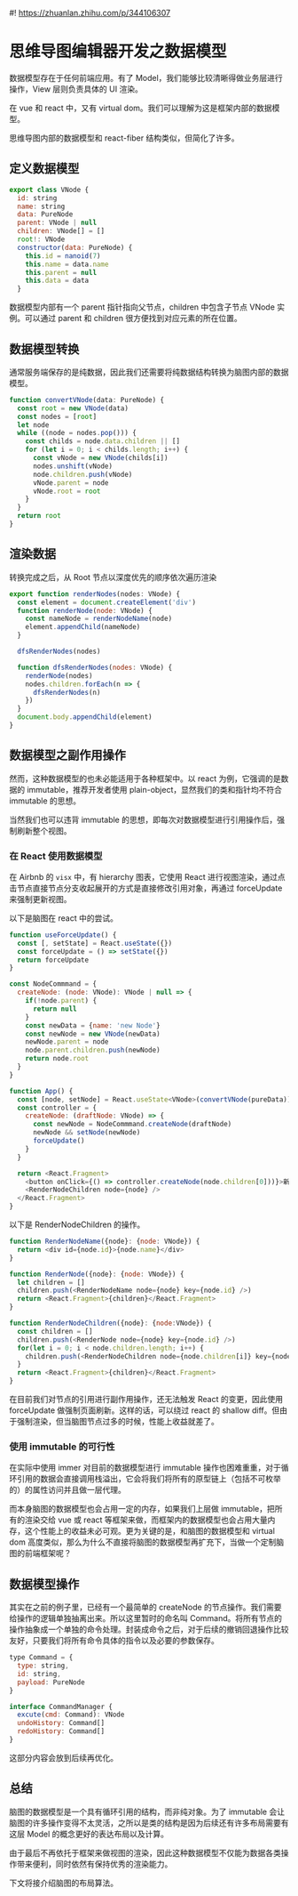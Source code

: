 #! https://zhuanlan.zhihu.com/p/344106307
# 思维导图编辑器开发之数据模型

数据模型存在于任何前端应用。有了 Model，我们能够比较清晰得做业务层进行操作，View 层则负责具体的 UI 渲染。

在 vue 和 react 中，又有 virtual dom。我们可以理解为这是框架内部的数据模型。

思维导图内部的数据模型和 react-fiber 结构类似，但简化了许多。

## 定义数据模型

```js
export class VNode {
  id: string
  name: string
  data: PureNode
  parent: VNode | null
  children: VNode[] = []
  root!: VNode
  constructor(data: PureNode) {
    this.id = nanoid(7)
    this.name = data.name
    this.parent = null
    this.data = data
  }
```

数据模型内部有一个 parent 指针指向父节点，children 中包含子节点 VNode 实例。可以通过 parent 和 children 很方便找到对应元素的所在位置。

## 数据模型转换

通常服务端保存的是纯数据，因此我们还需要将纯数据结构转换为脑图内部的数据模型。

```js
function convertVNode(data: PureNode) {
  const root = new VNode(data)
  const nodes = [root]
  let node
  while ((node = nodes.pop())) {
    const childs = node.data.children || []
    for (let i = 0; i < childs.length; i++) {
      const vNode = new VNode(childs[i])
      nodes.unshift(vNode)
      node.children.push(vNode)
      vNode.parent = node
      vNode.root = root
    }
  }
  return root
}
```

## 渲染数据

转换完成之后，从 Root 节点以深度优先的顺序依次遍历渲染

```js
export function renderNodes(nodes: VNode) {
  const element = document.createElement('div')
  function renderNode(node: VNode) {
    const nameNode = renderNodeName(node)
    element.appendChild(nameNode)
  }

  dfsRenderNodes(nodes)

  function dfsRenderNodes(nodes: VNode) {
    renderNode(nodes)
    nodes.children.forEach(n => {
      dfsRenderNodes(n)
    })
  }
  document.body.appendChild(element)
}
```

## 数据模型之副作用操作

然而，这种数据模型的也未必能适用于各种框架中。以 react 为例，它强调的是数据的 immutable，推荐开发者使用 plain-object，显然我们的类和指针均不符合 immutable 的思想。

当然我们也可以违背 immutable 的思想，即每次对数据模型进行引用操作后，强制刷新整个视图。

### 在 React 使用数据模型

在 Airbnb 的 `visx` 中，有 hierarchy 图表，它使用 React 进行视图渲染，通过点击节点直接节点分支收起展开的方式是直接修改引用对象，再通过 forceUpdate 来强制更新视图。

以下是脑图在 react 中的尝试。

```js
function useForceUpdate() {
  const [, setState] = React.useState({})
  const forceUpdate = () => setState({})
  return forceUpdate
}

const NodeCommmand = {
  createNode: (node: VNode): VNode | null => {
    if(!node.parent) {
      return null
    }
    const newData = {name: 'new Node'}
    const newNode = new VNode(newData)
    newNode.parent = node
    node.parent.children.push(newNode)
    return node.root
  }
}

function App() {
  const [node, setNode] = React.useState<VNode>(convertVNode(pureData))
  const controller = {
    createNode: (draftNode: VNode) => {
      const newNode = NodeCommmand.createNode(draftNode)
      newNode && setNode(newNode)
      forceUpdate()
    }
  }

  return <React.Fragment>
    <button onClick={() => controller.createNode(node.children[0]))}>新增节点</button>
    <RenderNodeChildren node={node} />
  </React.Fragment>
}
```

以下是 RenderNodeChildren 的操作。

```js
function RenderNodeName({node}: {node: VNode}) {
  return <div id={node.id}>{node.name}</div>
}

function RenderNode({node}: {node: VNode}) {
  let children = []
  children.push(<RenderNodeName node={node} key={node.id} />)
  return <React.Fragment>{children}</React.Fragment>
}

function RenderNodeChildren({node}: {node:VNode}) {
  const children = []
  children.push(<RenderNode node={node} key={node.id} />)
  for(let i = 0; i < node.children.length; i++) {
    children.push(<RenderNodeChildren node={node.children[i]} key={node.children[i].id}/>)
  }
  return <React.Fragment>{children}</React.Fragment>
}
```

在目前我们对节点的引用进行副作用操作，还无法触发 React 的变更，因此使用 forceUpdate 做强制页面刷新。这样的话，可以绕过 react 的 shallow diff。但由于强制渲染，但当脑图节点过多的时候，性能上收益就差了。

### 使用 immutable 的可行性

在实际中使用 immer 对目前的数据模型进行 immutable 操作也困难重重，对于循环引用的数据会直接调用栈溢出，它会将我们将所有的原型链上（包括不可枚举的）的属性访问并且做一层代理。

而本身脑图的数据模型也会占用一定的内存，如果我们上层做 immutable，把所有的渲染交给 vue 或 react 等框架来做，而框架内的数据模型也会占用大量内存，这个性能上的收益未必可观。更为关键的是，和脑图的数据模型和 virtual dom 高度类似，那么为什么不直接将脑图的数据模型再扩充下，当做一个定制脑图的前端框架呢？

## 数据模型操作

其实在之前的例子里，已经有一个最简单的 createNode 的节点操作。我们需要给操作的逻辑单独抽离出来。所以这里暂时的命名叫 Command。将所有节点的操作抽象成一个单独的命令处理。封装成命令之后，对于后续的撤销回退操作比较友好，只要我们将所有命令具体的指令以及必要的参数保存。

```js
type Command = {
  type: string,
  id: string,
  payload: PureNode
}

interface CommandManager {
  excute(cmd: Command): VNode
  undoHistory: Command[]
  redoHistory: Command[]
}
```

这部分内容会放到后续再优化。

## 总结

脑图的数据模型是一个具有循环引用的结构，而非纯对象。为了 immutable 会让脑图的许多操作变得不太灵活，之所以是类的结构是因为后续还有许多布局需要有这层 Model 的概念更好的表达布局以及计算。

由于最后不再依托于框架来做视图的渲染，因此这种数据模型不仅能为数据各类操作带来便利，同时依然有保持优秀的渲染能力。

下文将接介绍脑图的布局算法。
